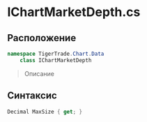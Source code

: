 
# IChartMarketDepth.cs
## Расположение
```csharp
namespace TigerTrade.Chart.Data  
    class IChartMarketDepth
```

> Описание

## Синтаксис
```csharp
Decimal MaxSize { get; }
```
